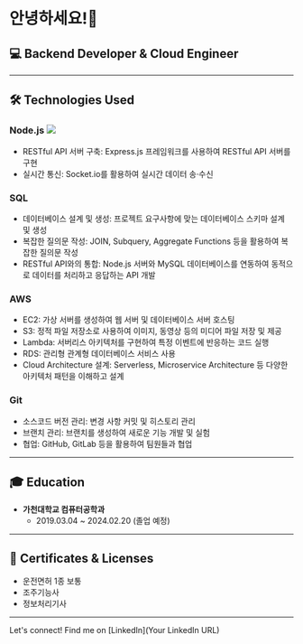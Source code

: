 <!-- Header -->
# 안녕하세요!👋 

## 💻 Backend Developer & Cloud Engineer

---

## 🛠️ Technologies Used

### Node.js 	![](https://img.shields.io/badge/Node.js-43853D?style=for-the-badge&logo=node.js&logoColor=white)
- RESTful API 서버 구축: Express.js 프레임워크를 사용하여 RESTful API 서버를 구현
- 실시간 통신: Socket.io를 활용하여 실시간 데이터 송·수신

### SQL
- 데이터베이스 설계 및 생성: 프로젝트 요구사항에 맞는 데이터베이스 스키마 설계 및 생성
- 복잡한 질의문 작성: JOIN, Subquery, Aggregate Functions 등을 활용하여 복잡한 질의문 작성
- RESTful API와의 통합: Node.js 서버와 MySQL 데이터베이스를 연동하여 동적으로 데이터를 처리하고 응답하는 API 개발

### AWS
- EC2: 가상 서버를 생성하여 웹 서버 및 데이터베이스 서버 호스팅
- S3: 정적 파일 저장소로 사용하여 이미지, 동영상 등의 미디어 파일 저장 및 제공
- Lambda: 서버리스 아키텍처를 구현하여 특정 이벤트에 반응하는 코드 실행
- RDS: 관리형 관계형 데이터베이스 서비스 사용
- Cloud Architecture 설계: Serverless, Microservice Architecture 등 다양한 아키텍처 패턴을 이해하고 설계

### Git
- 소스코드 버전 관리: 변경 사항 커밋 및 히스토리 관리
- 브랜치 관리: 브랜치를 생성하여 새로운 기능 개발 및 실험
- 협업: GitHub, GitLab 등을 활용하여 팀원들과 협업

---

## 🎓 Education
- **가천대학교 컴퓨터공학과**
  - 2019.03.04 ~ 2024.02.20 (졸업 예정)

---

## 🪪 Certificates & Licenses
- 운전면허 1종 보통
- 조주기능사
- 정보처리기사

---

Let's connect! Find me on [LinkedIn](Your LinkedIn URL)
